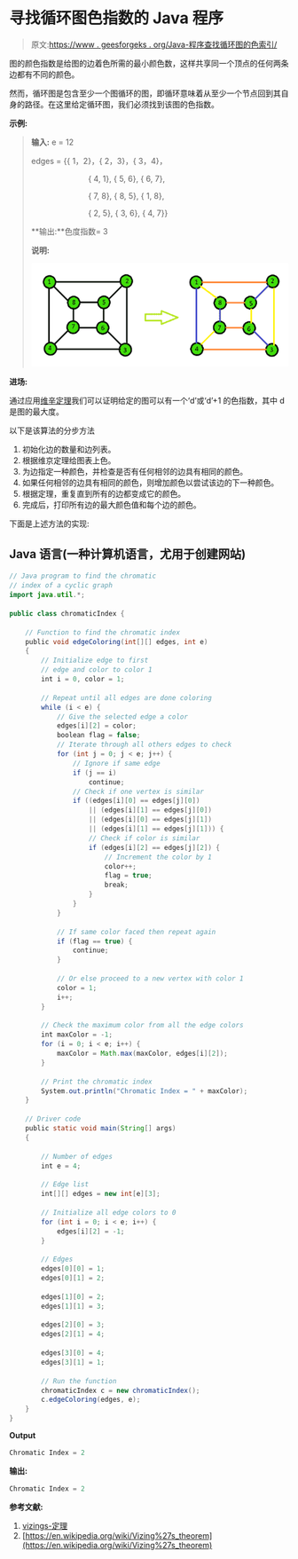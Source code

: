 # 寻找循环图色指数的 Java 程序

> 原文:[https://www . geesforgeks . org/Java-程序查找循环图的色索引/](https://www.geeksforgeeks.org/java-program-to-find-chromatic-index-of-cyclic-graphs/)

图的颜色指数是给图的边着色所需的最小颜色数，这样共享同一个顶点的任何两条边都有不同的颜色。

然而，循环图是包含至少一个图循环的图，即循环意味着从至少一个节点回到其自身的路径。在这里给定循环图，我们必须找到该图的色指数。

**示例:**

> **输入:** e = 12
> 
> edges = {{ 1，2}，{ 2，3}，{ 3，4}，
> 
>                           { 4, 1}, { 5, 6}, { 6, 7},
> 
>                           { 7, 8}, { 8, 5}, { 1, 8},
> 
>                           { 2, 5}, { 3, 6}, { 4, 7}}
> 
> **输出:**色度指数= 3
> 
> **说明:**
> 
> ![](img/9a29d726fdc984d3f50274d4e98b6b37.png)

**进场:**

通过应用[维辛定理](https://www.geeksforgeeks.org/vizings-theorem/)我们可以证明给定的图可以有一个‘d’或‘d’+1 的色指数，其中 d 是图的最大度。

以下是该算法的分步方法

1.  初始化边的数量和边列表。
2.  根据维京定理给图表上色。
3.  为边指定一种颜色，并检查是否有任何相邻的边具有相同的颜色。
4.  如果任何相邻的边具有相同的颜色，则增加颜色以尝试该边的下一种颜色。
5.  根据定理，重复直到所有的边都变成它的颜色。
6.  完成后，打印所有边的最大颜色值和每个边的颜色。

下面是上述方法的实现:

## Java 语言(一种计算机语言，尤用于创建网站)

```java
// Java program to find the chromatic
// index of a cyclic graph
import java.util.*;

public class chromaticIndex {

    // Function to find the chromatic index
    public void edgeColoring(int[][] edges, int e)
    {
        // Initialize edge to first
        // edge and color to color 1
        int i = 0, color = 1;

        // Repeat until all edges are done coloring
        while (i < e) {
            // Give the selected edge a color
            edges[i][2] = color;
            boolean flag = false;
            // Iterate through all others edges to check
            for (int j = 0; j < e; j++) {
                // Ignore if same edge
                if (j == i)
                    continue;
                // Check if one vertex is similar
                if ((edges[i][0] == edges[j][0])
                    || (edges[i][1] == edges[j][0])
                    || (edges[i][0] == edges[j][1])
                    || (edges[i][1] == edges[j][1])) {
                    // Check if color is similar
                    if (edges[i][2] == edges[j][2]) {
                        // Increment the color by 1
                        color++;
                        flag = true;
                        break;
                    }
                }
            }

            // If same color faced then repeat again
            if (flag == true) {
                continue;
            }

            // Or else proceed to a new vertex with color 1
            color = 1;
            i++;
        }

        // Check the maximum color from all the edge colors
        int maxColor = -1;
        for (i = 0; i < e; i++) {
            maxColor = Math.max(maxColor, edges[i][2]);
        }

        // Print the chromatic index
        System.out.println("Chromatic Index = " + maxColor);
    }

    // Driver code
    public static void main(String[] args)
    {

        // Number of edges
        int e = 4;

        // Edge list
        int[][] edges = new int[e][3];

        // Initialize all edge colors to 0
        for (int i = 0; i < e; i++) {
            edges[i][2] = -1;
        }

        // Edges
        edges[0][0] = 1;
        edges[0][1] = 2;

        edges[1][0] = 2;
        edges[1][1] = 3;

        edges[2][0] = 3;
        edges[2][1] = 4;

        edges[3][0] = 4;
        edges[3][1] = 1;

        // Run the function
        chromaticIndex c = new chromaticIndex();
        c.edgeColoring(edges, e);
    }
}
```

**Output**

```java
Chromatic Index = 2

```

**输出:**

```java
Chromatic Index = 2
```

**参考文献:**

1.  [vizings-定理](https://www.geeksforgeeks.org/vizings-theorem/)
2.  [https://en.wikipedia.org/wiki/Vizing%27s_theorem](https://en.wikipedia.org/wiki/Vizing%27s_theorem)